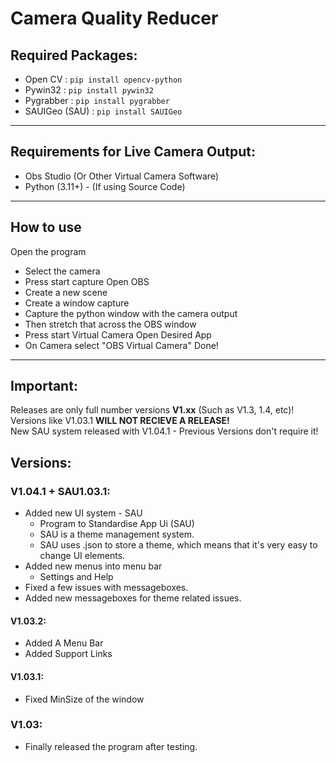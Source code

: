 # Camera Quality Reducer
## Required Packages:
- Open CV :  `pip install opencv-python`
- Pywin32 :  `pip install pywin32`
- Pygrabber : `pip install pygrabber`
- SAUIGeo (SAU) : `pip install SAUIGeo`
---
## Requirements for Live Camera Output:
- Obs Studio (Or Other Virtual Camera Software)
- Python (3.11+) - (If using Source Code)
---
## How to use
Open the program
- Select the camera
- Press start capture
Open OBS
- Create a new scene
- Create a window capture
- Capture the python window with the camera output
- Then stretch that across the OBS window
- Press start Virtual Camera
Open Desired App
- On Camera select "OBS Virtual Camera"
Done!
---
## Important:
Releases are only full number versions **V1.xx** (Such as V1.3, 1.4, etc)!<br>
Versions like V1.03.1 **WILL NOT RECIEVE A RELEASE!**<br>
New SAU system released with V1.04.1 - Previous Versions don't require it!
## Versions:
### V1.04.1 + SAU1.03.1:
- Added new UI system - SAU
    - Program to Standardise App Ui (SAU)
    - SAU is a theme management system.
    - SAU uses .json to store a theme, which means that it's very easy to change UI elements.
- Added new menus into menu bar
    - Settings and Help
- Fixed a few issues with messageboxes.
- Added new messageboxes for theme related issues.
#### V1.03.2:
- Added A Menu Bar
- Added Support Links
#### V1.03.1:
- Fixed MinSize of the window
### V1.03:
- Finally released the program after testing.
